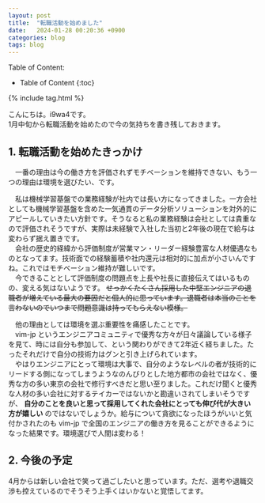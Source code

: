 ```yaml
---
layout: post
title:  "転職活動を始めました"
date:   2024-01-28 00:20:36 +0900
categories: blog
tags: blog
---
```


Table of Content:
- Table of Content
{:toc}

{% include tag.html %}

<!-- # h1 -->

こんにちは。i9wa4です。  
1月中旬から転職活動を始めたので今の気持ちを書き残しておきます。

## 1. 転職活動を始めたきっかけ

　一番の理由は今の働き方を評価されずモチベーションを維持できない、もう一つの理由は環境を選びたい、です。

　私は機械学習基盤での業務経験が社内では長い方になってきました。一方会社としても機械学習基盤を含めた一気通貫のデータ分析ソリューションを対外的にアピールしていきたい方針です。そうなると私の業務経験は会社としては貴重なので評価されそうですが、実際は未経験で入社した当初と2年後の現在で給与は変わらず据え置きです。  
　会社の歴史的経緯から評価制度が営業マン・リーダー経験豊富な人材優遇なものとなってます。技術面での経験蓄積や社内還元は相対的に加点が小さいんですね。これではモチベーション維持が難しいです。  
　今できることとして評価制度の問題点を上長や社長に直接伝えてはいるものの、変える気はないようです。 ~~せっかくたくさん採用した中堅エンジニアの退職者が増えている最大の要因だと個人的に思っています。退職者は本当のことを言わないのでいつまで問題意識は持ってもらえない模様。~~

　他の理由としては環境を選ぶ重要性を痛感したことです。  
　vim-jp というエンジニアコミュニティで優秀な方々が日々議論している様子を見て、時には自分も参加して、という関わりができて2年近く経ちました。たったそれだけで自分の技術力はグンと引き上げられています。  
　やはりエンジニアにとって環境は大事で、自分のようなレベルの者が技術的にリードする側になってしまうようなのんびりとした地方都市の会社ではなく、優秀な方の多い東京の会社で修行すべきだと思い至りました。これだけ聞くと優秀な人材の多い会社に対するテイカーではないかと勘違いされてしまいそうですが、 **自分のことを良いと思って採用してくれた会社にとっても伸び代が大きい方が嬉しい** のではないでしょうか。給与について貪欲になったほうがいいと気付かされたのも vim-jp で全国のエンジニアの働き方を見ることができるようになった結果です。環境選びで人間は変わる！

## 2. 今後の予定

4月からは新しい会社で笑って過ごしたいと思っています。ただ、選考や退職交渉も控えているのでそうそう上手くはいかないと覚悟してます。

